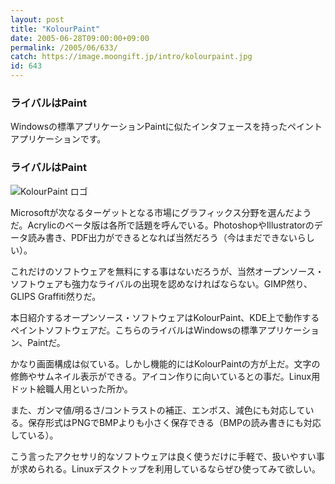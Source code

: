 ```yaml
---
layout: post
title: "KolourPaint"
date: 2005-06-28T09:00:00+09:00
permalink: /2005/06/633/
catch: https://image.moongift.jp/intro/kolourpaint.jpg
id: 643
---
```

### ライバルはPaint
  
Windowsの標準アプリケーションPaintに似たインタフェースを持ったペイントアプリケーションです。  
<!--more-->  

### ライバルはPaint
  

![KolourPaint ロゴ](https://image.moongift.jp/intro/kolourpaint.jpg "KolourPaint ロゴ")

  

Microsoftが次なるターゲットとなる市場にグラフィックス分野を選んだようだ。Acrylicのベータ版は各所で話題を呼んでいる。PhotoshopやIllustratorのデータ読み書き、PDF出力ができるとなれば当然だろう（今はまだできないらしい）。

  

これだけのソフトウェアを無料にする事はないだろうが、当然オープンソース・ソフトウェアも強力なライバルの出現を認めなければならない。GIMP然り、GLIPS Graffiti然りだ。

  

本日紹介するオープンソース・ソフトウェアはKolourPaint、KDE上で動作するペイントソフトウェアだ。こちらのライバルはWindowsの標準アプリケーション、Paintだ。

  

かなり画面構成は似ている。しかし機能的にはKolourPaintの方が上だ。文字の修飾やサムネイル表示ができる。アイコン作りに向いているとの事だ。Linux用ドット絵職人用といった所か。

  

また、ガンマ値/明るさ/コントラストの補正、エンボス、減色にも対応している。保存形式はPNGでBMPよりも小さく保存できる（BMPの読み書きにも対応している）。

  

こう言ったアクセサリ的なソフトウェアは良く使うだけに手軽で、扱いやすい事が求められる。Linuxデスクトップを利用しているならぜひ使ってみて欲しい。

